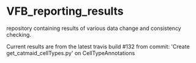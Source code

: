 # VFB_reporting_results
repository containing results of various data change and consistency checking.

 Current results are from the latest travis build #132 from commit: 'Create get_catmaid_cellTypes.py' on CellTypeAnnotations

